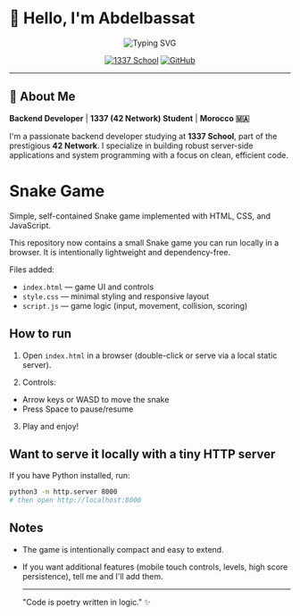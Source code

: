 # 👋 Hello, I'm Abdelbassat

<div align="center">
  
![Typing SVG](https://readme-typing-svg.demolab.com?font=Fira+Code&weight=600&size=28&duration=4000&pause=1000&color=00D4FF&center=true&vCenter=true&width=600&lines=Backend+Developer+🚀;1337+Student+🎓;System+Programmer+💻;Problem+Solver+🧩)

[![1337 School](https://img.shields.io/badge/1337_School-000000?style=for-the-badge&logo=42&logoColor=white)](#)
[![GitHub](https://img.shields.io/badge/GitHub-181717?style=for-the-badge&logo=github&logoColor=white)](https://github.com/Xylar-99)

</div>

---

## 🚀 About Me

**Backend Developer** | **1337 (42 Network) Student** | **Morocco 🇲🇦**

I'm a passionate backend developer studying at **1337 School**, part of the prestigious **42 Network**. I specialize in building robust server-side applications and system programming with a focus on clean, efficient code.
# Snake Game

Simple, self-contained Snake game implemented with HTML, CSS, and JavaScript.

This repository now contains a small Snake game you can run locally in a browser. It is intentionally lightweight and dependency-free.

Files added:

- `index.html` — game UI and controls
- `style.css` — minimal styling and responsive layout
- `script.js` — game logic (input, movement, collision, scoring)

## How to run

1) Open `index.html` in a browser (double-click or serve via a local static server).

2) Controls:
- Arrow keys or WASD to move the snake
- Press Space to pause/resume

3) Play and enjoy!

## Want to serve it locally with a tiny HTTP server

If you have Python installed, run:

```bash
python3 -m http.server 8000
# then open http://localhost:8000
```

## Notes

- The game is intentionally compact and easy to extend.
- If you want additional features (mobile touch controls, levels, high score persistence), tell me and I'll add them.

    </div>

    ---

    "Code is poetry written in logic." ✨
